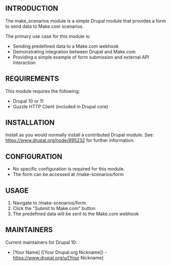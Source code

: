 ## INTRODUCTION

The make_scenarios module is a simple Drupal module that provides a form to send data to Make.com scenarios.

The primary use case for this module is:

- Sending predefined data to a Make.com webhook
- Demonstrating integration between Drupal and Make.com
- Providing a simple example of form submission and external API interaction

## REQUIREMENTS

This module requires the following:

- Drupal 10 or 11
- Guzzle HTTP Client (included in Drupal core)

## INSTALLATION

Install as you would normally install a contributed Drupal module.
See: https://www.drupal.org/node/895232 for further information.

## CONFIGURATION
- No specific configuration is required for this module.
- The form can be accessed at /make-scenarios/form

## USAGE
1. Navigate to /make-scenarios/form
2. Click the "Submit to Make.com" button
3. The predefined data will be sent to the Make.com webhook

## MAINTAINERS

Current maintainers for Drupal 10:

- [Your Name] ([Your Drupal.org Nickname]) - https://www.drupal.org/u/[Your Nickname]

